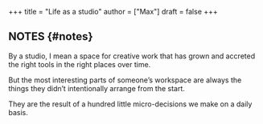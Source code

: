 +++
title = "Life as a studio"
author = ["Max"]
draft = false
+++

## NOTES {#notes}

By a studio, I mean a space for creative work that has grown and accreted the
right tools in the right places over time.

But the most interesting parts of someone’s workspace are always the things
they didn’t intentionally arrange from the start.

They are the result of a hundred little micro-decisions we make on a daily
basis.
